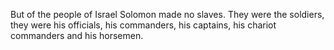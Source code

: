But of the people of Israel Solomon made no slaves. They were the soldiers, they were his officials, his commanders, his captains, his chariot commanders and his horsemen.
